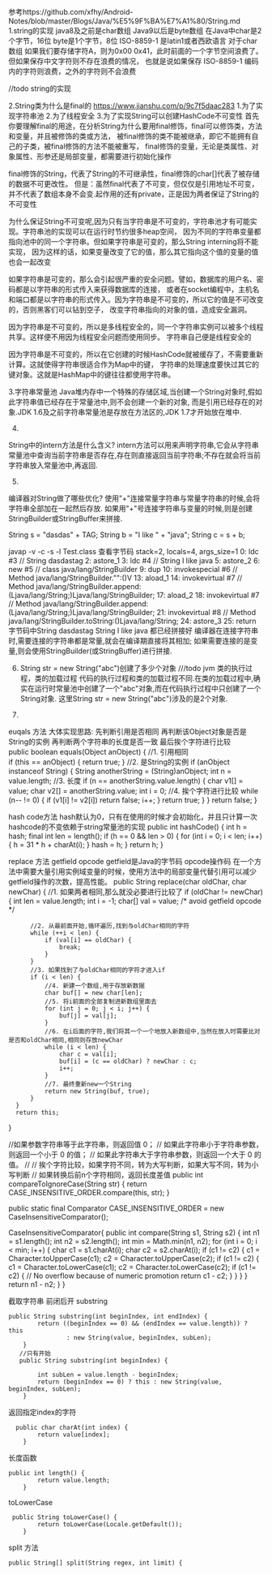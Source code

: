参考https://github.com/xfhy/Android-Notes/blob/master/Blogs/Java/%E5%9F%BA%E7%A1%80/String.md
1.string的实现
  java8及之前是char数组
  Java9以后是byte数组
  在Java中char是2个字节，16位   byte是1个字节，8位
  ISO-8859-1 是latin1或者西欧语言
  对于char数组 如果我们要存储字符A，则为0x00 0x41，此时前面的一个字节空间浪费了。但如果保存中文字符则不存在浪费的情况，
  也就是说如果保存 ISO-8859-1 编码内的字符则浪费，之外的字符则不会浪费

//todo string的实现
 
2.String类为什么是final的   https://www.jianshu.com/p/9c7f5daac283
  1.为了实现字符串池
  2.为了线程安全
  3.为了实现String可以创建HashCode不可变性 
  首先你要理解final的用途，在分析String为什么要用final修饰，final可以修饰类，方法和变量，并且被修饰的类或方法，
  被final修饰的类不能被继承，即它不能拥有自己的子类，被final修饰的方法不能被重写， 
  final修饰的变量，无论是类属性、对象属性、形参还是局部变量，都需要进行初始化操作
  
  final修饰的String，代表了String的不可继承性，final修饰的char[]代表了被存储的数据不可更改性。
  但是：虽然final代表了不可变，但仅仅是引用地址不可变，并不代表了数组本身不会变.起作用的还有private，正是因为两者保证了String的不可变性
  
  为什么保证String不可变呢,因为只有当字符串是不可变的，字符串池才有可能实现。字符串池的实现可以在运行时节约很多heap空间，
  因为不同的字符串变量都指向池中的同一个字符串。但如果字符串是可变的，那么String interning将不能实现，
  因为这样的话，如果变量改变了它的值，那么其它指向这个值的变量的值也会一起改变
  
  如果字符串是可变的，那么会引起很严重的安全问题。譬如，数据库的用户名、密码都是以字符串的形式传入来获得数据库的连接，
  或者在socket编程中，主机名和端口都是以字符串的形式传入。因为字符串是不可变的，所以它的值是不可改变的，否则黑客们可以钻到空子，
  改变字符串指向的对象的值，造成安全漏洞。
  
  因为字符串是不可变的，所以是多线程安全的，同一个字符串实例可以被多个线程共享。这样便不用因为线程安全问题而使用同步。
  字符串自己便是线程安全的
  
  因为字符串是不可变的，所以在它创建的时候HashCode就被缓存了，不需要重新计算。这就使得字符串很适合作为Map中的键，
  字符串的处理速度要快过其它的键对象。这就是HashMap中的键往往都使用字符串。
  
  
3.字符串常量池
  Java堆内存中一个特殊的存储区域,当创建一个String对象时,假如此字符串值已经存在于常量池中,则不会创建一个新的对象,
  而是引用已经存在的对象.JDK 1.6及之前字符串常量池是存放在方法区的,JDK 1.7才开始放在堆中. 
  
4.
  String中的intern方法是什么含义?
  intern方法可以用来声明字符串,它会从字符串常量池中查询当前字符串是否存在,存在则直接返回当前字符串;不存在就会将当前字符串放入常量池中,再返回.
  
5.
  编译器对String做了哪些优化?
  使用"+"连接常量字符串与常量字符串的时候,会将字符串全部加在一起然后存放. 如果用"+"号连接字符串与变量的时候,则是创建StringBuilder或StringBuffer来拼接.
  
  
   String s = "dasdas" + TAG;
   String b = "I like " + "java";
   String c = s + b;    
  
   javap -v -c -s -l Test.class 查看字节码
    stack=2, locals=4, args_size=1
            0: ldc           #3                  // String dasdastag
            2: astore_1
            3: ldc           #4                  // String I like java
            5: astore_2
            6: new           #5                  // class java/lang/StringBuilder
            9: dup
           10: invokespecial #6                  // Method java/lang/StringBuilder."<init>":()V
           13: aload_1
           14: invokevirtual #7                  // Method java/lang/StringBuilder.append:(Ljava/lang/String;)Ljava/lang/StringBuilder;
           17: aload_2
           18: invokevirtual #7                  // Method java/lang/StringBuilder.append:(Ljava/lang/String;)Ljava/lang/StringBuilder;
           21: invokevirtual #8                  // Method java/lang/StringBuilder.toString:()Ljava/lang/String;
           24: astore_3
           25: return
   字节码中String dasdastag   String I like java   都已经拼接好
   编译器在连接字符串时,需要连接的字符串都是常量,就会在编译期直接将其相加;
   如果需要连接的是变量,则会使用StringBuilder(或StringBuffer)进行拼接.
   
6.  String str = new String("abc")创建了多少个对象
  ///todo jvm  类的执行过程，类的加载过程
  代码的执行过程和类的加载过程不同.在类的加载过程中,确实在运行时常量池中创建了一个"abc"对象,而在代码执行过程中只创建了一个String对象.
  这里String str = new String("abc")涉及的是2个对象.  
  
  
7.
  euqals 方法
  大体实现思路:
  先判断引用是否相同
  再判断该Object对象是否是String的实例
  再判断两个字符串的长度是否一致
  最后挨个字符进行比较   
  public boolean equals(Object anObject) {
      //1. 引用相同  
      if (this == anObject) {
          return true;
      }
      //2. 是String的实例
      if (anObject instanceof String) {
          String anotherString = (String)anObject;
          int n = value.length;
          //3. 长度
          if (n == anotherString.value.length) {
              char v1[] = value;
              char v2[] = anotherString.value;
              int i = 0;
              //4. 挨个字符进行比较
              while (n-- != 0) {
                  if (v1[i] != v2[i])
                      return false;
                  i++;
              }
              return true;
          }
      }
      return false;
  }
  
  
  hash code方法
  hash默认为0，只有在使用的时候才会初始化，并且只计算一次    hashcode的不变依赖于string常量池的实现
  public int hashCode() {
          int h = hash;
          final int len = length();
          if (h == 0 && len > 0) {
              for (int i = 0; i < len; i++) {
                  h = 31 * h + charAt(i);
              }
              hash = h;
          }
          return h;
      }
 
 
  replace 方法
  getfield opcode  getfield是Java的字节码  opcode操作码
  在一个方法中需要大量引用实例域变量的时候，使用方法中的局部变量代替引用可以减少getfield操作的次数，提高性能。
  public String replace(char oldChar, char newChar) {
      //1. 如果两者相同,那么就没必要进行比较了
      if (oldChar != newChar) {
          int len = value.length;
          int i = -1;
          char[] val = value; /* avoid getfield opcode */
  
          //2. 从最前面开始,循环遍历,找到与oldChar相同的字符
          while (++i < len) {
              if (val[i] == oldChar) {
                  break;
              }
          }
          //3. 如果找到了与oldChar相同的字符才进入if
          if (i < len) {
              //4. 新建一个数组,用于存放新数据
              char buf[] = new char[len];
              //5. 将i前面的全部复制进新数组里面去
              for (int j = 0; j < i; j++) {
                  buf[j] = val[j];
              }
              //6. 在i后面的字符,我们将其一个一个地放入新数组中,当然在放入时需要比对是否和oldChar相同,相同则存放newChar
              while (i < len) {
                  char c = val[i];
                  buf[i] = (c == oldChar) ? newChar : c;
                  i++;
              }
              //7. 最终重新new一个String
              return new String(buf, true);
          }
      }
      return this;
  }
  
  
  //如果参数字符串等于此字符串，则返回值 0；
  //  如果此字符串小于字符串参数，则返回一个小于 0 的值；
  //  如果此字符串大于字符串参数，则返回一个大于 0 的值。
  //
  // 挨个字符比较，如果字符不同，转为大写判断，如果大写不同，转为小写判断
  //  如果转换后前n个字符相同，返回长度差值
  public int compareToIgnoreCase(String str) {
          return CASE_INSENSITIVE_ORDER.compare(this, str);
      }
      
  public static final Comparator<String> CASE_INSENSITIVE_ORDER
                                           = new CaseInsensitiveComparator();  
                                           
  CaseInsensitiveComparator{
     public int compare(String s1, String s2) {
                 int n1 = s1.length();
                 int n2 = s2.length();
                 int min = Math.min(n1, n2);
                 for (int i = 0; i < min; i++) {
                     char c1 = s1.charAt(i);
                     char c2 = s2.charAt(i);
                     if (c1 != c2) {
                         c1 = Character.toUpperCase(c1);
                         c2 = Character.toUpperCase(c2);
                         if (c1 != c2) {
                             c1 = Character.toLowerCase(c1);
                             c2 = Character.toLowerCase(c2);
                             if (c1 != c2) {
                                 // No overflow because of numeric promotion
                                 return c1 - c2;
                             }
                         }
                     }
                 }
                 return n1 - n2;
             }
  }                                         


截取字符串  前闭后开
substring
```
public String substring(int beginIndex, int endIndex) {
        return ((beginIndex == 0) && (endIndex == value.length)) ? this
                : new String(value, beginIndex, subLen);
    }
   //只有开始 
   public String substring(int beginIndex) {

        int subLen = value.length - beginIndex;
        return (beginIndex == 0) ? this : new String(value, beginIndex, subLen);
    }    
```


返回指定index的字符
```
  public char charAt(int index) {
        return value[index];
    }
```

长度函数
```
public int length() {
        return value.length;
    }
```

toLowerCase
```
 public String toLowerCase() {
        return toLowerCase(Locale.getDefault());
    }
```

split 方法
```
public String[] split(String regex, int limit) {
```
